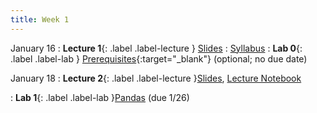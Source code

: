 ```yaml
---
title: Week 1
---
```


January 16
: **Lecture 1**{: .label .label-lecture } [Slides](https://docs.google.com/presentation/d/1tPUSs2dmm3CKogMHYibLIN3PBrxjT7j11DEF4UdWVGg/edit?usp=sharing)
    : [Syllabus](https://www.econ148.org/sp24/syllabus/)
: **Lab 0**{: .label .label-lab } [Prerequisites](https://data100.datahub.berkeley.edu/hub/user-redirect/git-pull?repo=https%3A%2F%2Fgithub.com%2FUCB-Econ-148%2Fsp24-student&branch=main&urlpath=lab%2Ftree%2Fsp24-student%2Flab%2Flab00%2Flab00.ipynb){:target="_blank"} (optional; no due date)


January 18
: **Lecture 2**{: .label .label-lecture }[Slides](https://docs.google.com/presentation/d/1zYv6uNkgokxrScGRVbvXZk0fN_2NFWP8EmSYASQ-tfs/edit#slide=id.g1d48db45a1a_0_15), [Lecture Notebook](https://data100.datahub.berkeley.edu/hub/user-redirect/git-pull?repo=https%3A%2F%2Fgithub.com%2FUCB-Econ-148%2Fecon148-sp24&branch=main&urlpath=lab%2Ftree%2Fecon148-sp24%2Flec%2FLec1-2-spotify.ipynb)

: **Lab 1**{: .label .label-lab }[Pandas](https://data100.datahub.berkeley.edu/hub/user-redirect/git-pull?repo=https%3A%2F%2Fgithub.com%2FUCB-Econ-148%2Fecon148-sp24&branch=main&urlpath=lab%2Ftree%2Fecon148-sp24%2Flab%2Flab01%2Flab01.ipynb) (due 1/26)